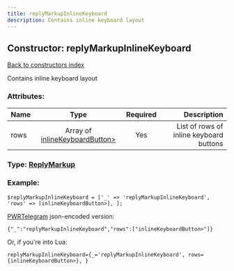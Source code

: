 ```yaml
---
title: replyMarkupInlineKeyboard
description: Contains inline keyboard layout
---
```

## Constructor: replyMarkupInlineKeyboard  
[Back to constructors index](index.md)



Contains inline keyboard layout

### Attributes:

| Name     |    Type       | Required | Description |
|----------|:-------------:|:--------:|------------:|
|rows|Array of [inlineKeyboardButton>](../constructors/inlineKeyboardButton>.md) | Yes|List of rows of inline keyboard buttons|



### Type: [ReplyMarkup](../types/ReplyMarkup.md)


### Example:

```
$replyMarkupInlineKeyboard = ['_' => 'replyMarkupInlineKeyboard', 'rows' => [inlineKeyboardButton>], ];
```  

[PWRTelegram](https://pwrtelegram.xyz) json-encoded version:

```
{"_":"replyMarkupInlineKeyboard","rows":["inlineKeyboardButton>"]}
```


Or, if you're into Lua:  


```
replyMarkupInlineKeyboard={_='replyMarkupInlineKeyboard', rows={inlineKeyboardButton>}, }

```


